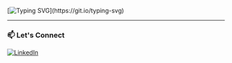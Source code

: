 [![Typing SVG](https://readme-typing-svg.demolab.com?font=Cinzel&pause=1000&width=435&lines=%F0%9F%91%8B%7C+Hey+there%2C+Arman+Qureshi+here+!)](https://git.io/typing-svg)

---

### 📫 Let's Connect
[![LinkedIn](https://img.shields.io/badge/LinkedIn-0077B5?logo=linkedin&logoColor=white&style=flat-square)](https://www.linkedin.com/in/thearmanqureshi)
